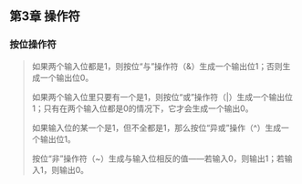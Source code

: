 ## 第3章 操作符
### 按位操作符
> 如果两个输入位都是1，则按位“与”操作符（&）生成一个输出位1；否则生成一个输出位0。
>
> 如果两个输入位里只要有一个是1，则按位“或”操作符（|）生成一个输出位1；只有在两个输入位都是0的情况下，它才会生成一个输出0。
>
> 如果输入位的某一个是1，但不全都是1，那么按位“异或”操作（^）生成一个输出位1。
>
> 按位“非”操作符（~）生成与输入位相反的值——若输入0，则输出1；若输入1，则输出0。

